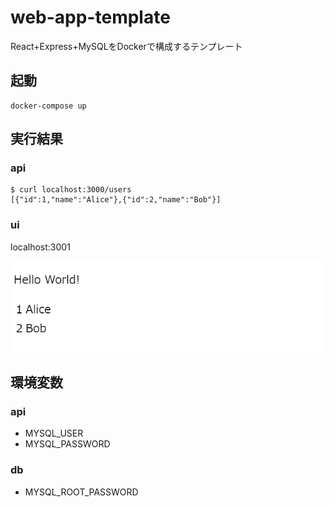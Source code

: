 # web-app-template
React+Express+MySQLをDockerで構成するテンプレート

## 起動
```
docker-compose up
```

## 実行結果

### api
```
$ curl localhost:3000/users
[{"id":1,"name":"Alice"},{"id":2,"name":"Bob"}]
```

### ui
localhost:3001

![ui](img/ui.png)

## 環境変数

### api
- MYSQL_USER
- MYSQL_PASSWORD

### db
- MYSQL_ROOT_PASSWORD
